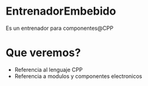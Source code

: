 # EntrenadorEmbebido
Es un entrenador para componentes@CPP                                         

# Que veremos?                                                    

* Referencia al lenguaje CPP   
* Referencia a modulos y componentes electronicos 

